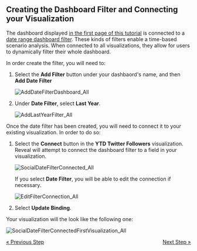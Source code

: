 ## Creating the Dashboard Filter and Connecting your Visualization 

The dashboard displayed [in the first page of this tutorial](social-dashboard-tutorial.md) is connected to a [date range dashboard filter](date-range-filter.md). These kinds of filters enable a
time-based scenario analysis. When connected to all visualizations, they
allow for users to dynamically filter their whole dashboard.

In order create the filter, you will need to:

1.  Select the **Add Filter** button under your dashbaord's name, and
    then **Add Date Filter**
    
    ![AddDateFilterDashboard\_All](images/AddDateFilterDashboard_All.png)



2.  Under **Date Filter**, select **Last Year**.
    
    ![AddLastYearFilter\_All](images/AddLastYearFilter_All.png)

Once the date filter has been created, you will need to connect it to
your existing visualization. In order to do so:

1.  Select the **Connect** button in the **YTD Twitter Followers**
    visualization. Reveal will attempt to connect the dashboard filter
    to a field in your visualization.
    
    ![SocialDateFilterConnected\_All](images/SocialDateFilterConnected_All.png)
    
    If you select **Date Filter**, you will be able to edit the
    connection if necessary.
    
    ![EditFilterConnection\_All](images/EditFilterConnection_All.png)



2.  Select **Update Binding**.

Your visualization will the look like the following one:

![SocialDateFilterConnectedFirstVisualization\_All](images/SocialDateFilterConnectedFirstVisualization_All.png)

<style>
.previous {
    text-align: left
}

.next {
    float: right
}

</style>

<a href="selecting-data-visualization.md" class="previous">&laquo; Previous Step</a>
<a href="applying-theme.md" class="next">Next Step &raquo;</a>
